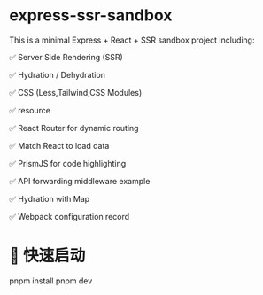 # express-ssr-sandbox

This is a minimal Express + React + SSR sandbox project including:

✅ Server Side Rendering (SSR)

✅ Hydration / Dehydration

✅ CSS (Less,Tailwind,CSS Modules)

✅ resource

✅ React Router for dynamic routing

✅ Match React to load data

✅ PrismJS for code highlighting

✅ API forwarding middleware example

✅ Hydration with Map

✅ Webpack configuration record

# 🚀 快速启动

pnpm install
pnpm dev
